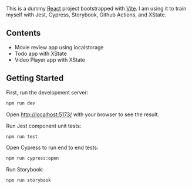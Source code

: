 This is a dummy [React](https://react.dev/) project bootstrapped with [Vite](https://vitejs.dev/).
I am using it to train myself with Jest, Cypress, Storybook, Github Actions, and XState.

## Contents
- Movie review app using localstorage
- Todo app with XState
- Video Player app with XState

## Getting Started

First, run the development server:

```bash
npm run dev
```

Open [http://localhost:5173/](http://localhost:5173/) with your browser to see the result.

Run Jest component unit tests:

```bash
npm run test
```

Open Cypress to run end to end tests:

```bash
npm run cypress:open
```

Run Storybook:

```bash
npm run storybook
```
